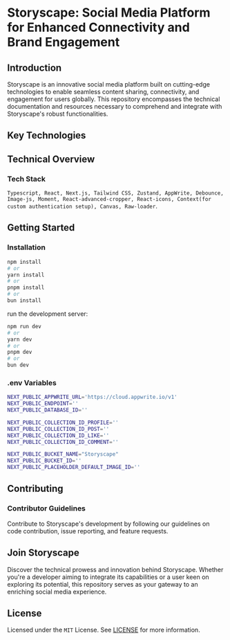 # Storyscape: Social Media Platform for Enhanced Connectivity and Brand Engagement

## Introduction

Storyscape is an innovative social media platform built on cutting-edge technologies to enable seamless content sharing, connectivity, and engagement for users globally. This repository encompasses the technical documentation and resources necessary to comprehend and integrate with Storyscape's robust functionalities.

## Key Technologies

## Technical Overview

### Tech Stack

`Typescript, React, Next.js, Tailwind CSS, Zustand, AppWrite, Debounce, Image-js, Moment, React-advanced-cropper, React-icons, Context(for custom authentication setup), Canvas, Raw-loader`.

## Getting Started

### Installation

```bash
npm install
# or
yarn install
# or
pnpm install
# or
bun install
```

run the development server:

```bash
npm run dev
# or
yarn dev
# or
pnpm dev
# or
bun dev
```

### .env Variables

```bash
NEXT_PUBLIC_APPWRITE_URL='https://cloud.appwrite.io/v1'
NEXT_PUBLIC_ENDPOINT=''
NEXT_PUBLIC_DATABASE_ID=''

NEXT_PUBLIC_COLLECTION_ID_PROFILE=''
NEXT_PUBLIC_COLLECTION_ID_POST=''
NEXT_PUBLIC_COLLECTION_ID_LIKE=''
NEXT_PUBLIC_COLLECTION_ID_COMMENT=''

NEXT_PUBLIC_BUCKET_NAME="Storyscape"
NEXT_PUBLIC_BUCKET_ID=''
NEXT_PUBLIC_PLACEHOLDER_DEFAULT_IMAGE_ID=''
```

## Contributing

### Contributor Guidelines

Contribute to Storyscape's development by following our guidelines on code contribution, issue reporting, and feature requests.

## Join Storyscape

Discover the technical prowess and innovation behind Storyscape. Whether you're a developer aiming to integrate its capabilities or a user keen on exploring its potential, this repository serves as your gateway to an enriching social media experience.

## License

Licensed under the `MIT` License. See [LICENSE](https://github.com/storyscape/storyscape/blob/main/LICENSE) for more information.
